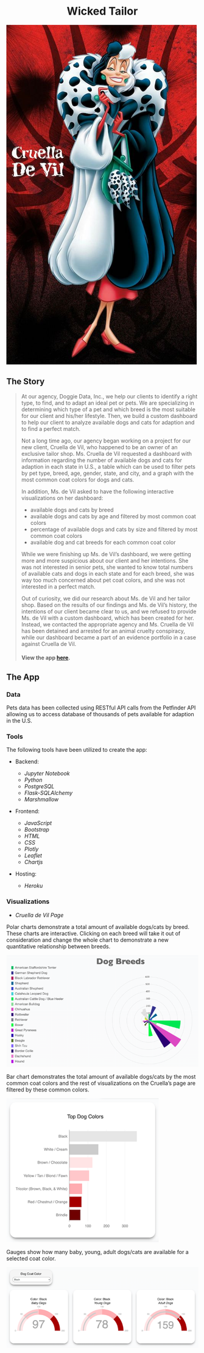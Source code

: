 # <div align="center">Wicked Tailor</div>
![Cruella De Vil](cruella.jpg)

## The Story
> At our agency, Doggie Data, Inc., we help our clients to identify a right type, to find, and to adapt an ideal pet or pets. We are specializing in determining which type of a pet and which breed is the most suitable for our client and his/her lifestyle. Then, we build a custom dashboard to help our client to analyze available dogs and cats for adaption and to find a perfect match.
>
>Not a long time ago, our agency began working on a project for our new client, Cruella de Vil, who happened to be an owner of an exclusive tailor shop. Ms. Cruella de Vil requested a dashboard with information regarding the number of available dogs and cats for adaption in each state in U.S., a table which can be used to filter pets by pet type, breed, age, gender, state, and city, and a graph with the most common coat colors for dogs and cats.
>
>In addition, Ms. de Vil asked to have the following interactive visualizations on her dashboard:
>+ available dogs and cats by breed
>+ available dogs and cats by age and filtered by most common coat colors 
>+ percentage of available dogs and cats by size and filtered by most common coat colors
>+ available dog and cat breeds for each common coat color
>
>While we were finishing up Ms. de Vil’s dashboard, we were getting more and more suspicious about our client and her intentions. She was not interested in senior pets, she wanted to know total numbers of available cats and dogs in each state and for each breed, she was way too much concerned about pet coat colors, and she was not interested in a perfect match.
>
>Out of curiosity, we did our research about Ms. de Vil and her tailor shop. Based on the results of our findings and Ms. de Vil’s history, the intentions of our client became clear to us, and we refused to provide Ms. de Vil with a custom dashboard, which has been created for her. Instead, we contacted the appropriate agency and Ms. Cruella de Vil has been detained and arrested for an animal cruelty conspiracy, while our dashboard became a part of an evidence portfolio in a case against Cruella de Vil.
>
>#### View the app [here](https://unc-project-2.herokuapp.com/).

## The App

### Data

Pets data has been collected using RESTful API calls from the Petfinder API allowing us to access database of thousands of pets available for adaption in the U.S.

### Tools

The following tools have been utilized to create the app:

+ Backend:
  - *Jupyter Notebook*
  - *Python*
  - *PostgreSQL*
  - *Flask-SQLAlchemy* 
  - *Marshmallow*
  
+ Frontend:
  - *JavaScript*
  - *Bootstrap*
  - *HTML*
  - *CSS*
  - *Plotly*
  - *Leaflet*
  - *Chartjs*
  
+ Hosting:
  - *Heroku*

### Visualizations

- *Cruella de Vil Page*

Polar charts demonstrate a total amount of available dogs/cats by breed. These charts are interactive. Clicking on each breed will take it out of consideration and change the     whole chart to demonstrate a new quantitative relationship between breeds.

![Polar Chart](img/polar.png)


Bar chart demonstrates the total amount of available dogs/cats by the most common coat colors and the rest of visualizations on the Cruella’s page are filtered by these common    colors.

![Bar Chart](img/bar.png)

Gauges show how many baby, young, adult dogs/cats are available for a selected coat color.

![Gauge Charts](img/gauges.png)
